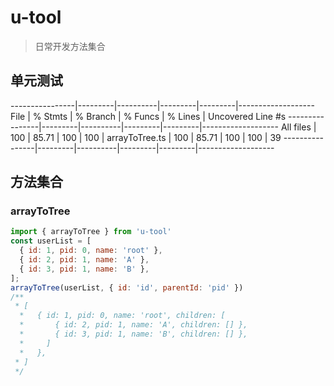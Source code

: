 # u-tool

> 日常开发方法集合

## 单元测试

----------------|---------|----------|---------|---------|-------------------
File            | % Stmts | % Branch | % Funcs | % Lines | Uncovered Line #s 
----------------|---------|----------|---------|---------|-------------------
All files       |     100 |    85.71 |     100 |     100 | 
 arrayToTree.ts |     100 |    85.71 |     100 |     100 | 39
----------------|---------|----------|---------|---------|-------------------

## 方法集合

### arrayToTree

```js
import { arrayToTree } from 'u-tool'
const userList = [
  { id: 1, pid: 0, name: 'root' },
  { id: 2, pid: 1, name: 'A' },
  { id: 3, pid: 1, name: 'B' },
];
arrayToTree(userList, { id: 'id', parentId: 'pid' })
/**
 * [
  *   { id: 1, pid: 0, name: 'root', children: [
  *       { id: 2, pid: 1, name: 'A', children: [] },
  *       { id: 3, pid: 1, name: 'B', children: [] },
  *     ]
  *   },
 * ]
 */
```
